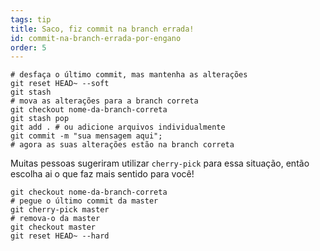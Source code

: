 ```yaml
---
tags: tip
title: Saco, fiz commit na branch errada!
id: commit-na-branch-errada-por-engano
order: 5
---
```


```git
# desfaça o último commit, mas mantenha as alterações 
git reset HEAD~ --soft
git stash
# mova as alterações para a branch correta
git checkout nome-da-branch-correta
git stash pop
git add . # ou adicione arquivos individualmente
git commit -m "sua mensagem aqui";
# agora as suas alterações estão na branch correta 
```

Muitas pessoas sugeriram utilizar `cherry-pick` para essa situação, então escolha ai o que faz mais sentido para você!

```git
git checkout nome-da-branch-correta 
# pegue o último commit da master 
git cherry-pick master
# remova-o da master
git checkout master
git reset HEAD~ --hard
```